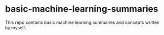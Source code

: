 # basic-machine-learning-summaries

This repo contains basic machine learning summaries and concepts written by myself.
